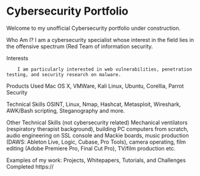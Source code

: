# Cybersecurity Portfolio

Welcome to my unofficial Cybersecurity portfolio under construction. 

Who Am I?
        I am a cybersecurity specialist whose interest in the field lies in the offensive spectrum (Red Team of information security. 

Interests

        I am particularly interested in web vulnerabilities, penetration testing, and security research on malware.

Products Used
        Mac OS X, VMWare, Kali Linux, Ubuntu, Corellia, Parrot Security

Technical Skills
        OSINT, Linux, Nmap, Hashcat, Metasploit, Wireshark, AWK/Bash scripting, Steganography and more.

Other Technical Skills (not cybersecurity related)
        Mechanical ventilators (respiratory therapist background), building PC computers from scratch, audio engineering on SSL console and Mackie boards, music production (DAWS: Ableton Live, Logic, Cubase, Pro Tools), camera operating, film editing (Adobe Premiere Pro, Final Cut Pro), TV/film production etc.

Examples of my work: Projects, Whitepapers, Tutorials, and Challenges Completed
        https://